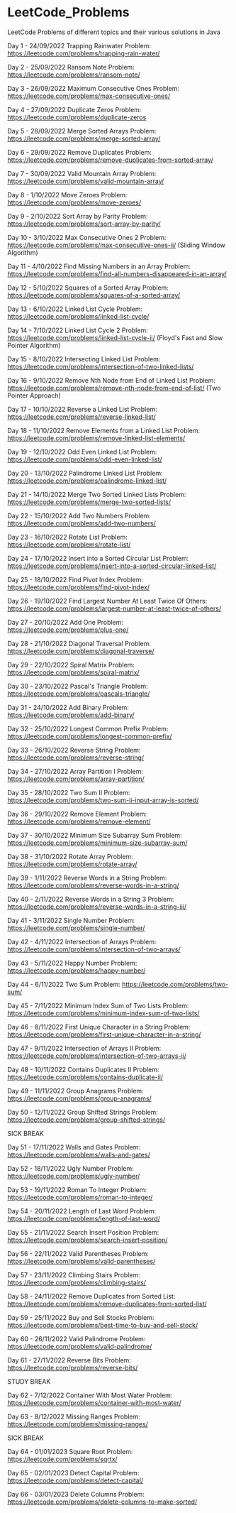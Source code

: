 # LeetCode_Problems
 LeetCode Problems of different topics and their various solutions in Java

Day 1 - 24/09/2022
Trapping Rainwater Problem: https://leetcode.com/problems/trapping-rain-water/

Day 2 - 25/09/2022
Ransom Note Problem: https://leetcode.com/problems/ransom-note/

Day 3 - 26/09/2022
Maximum Consecutive Ones Problem: https://leetcode.com/problems/max-consecutive-ones/

Day 4 - 27/09/2022
Duplicate Zeros Problem: https://leetcode.com/problems/duplicate-zeros

Day 5 - 28/09/2022
Merge Sorted Arrays Problem: https://leetcode.com/problems/merge-sorted-array/

Day 6 - 29/09/2022
Remove Duplicates Problem: https://leetcode.com/problems/remove-duplicates-from-sorted-array/

Day 7 - 30/09/2022
Valid Mountain Array Problem: https://leetcode.com/problems/valid-mountain-array/ 

Day 8 - 1/10/2022
Move Zeroes Problem: https://leetcode.com/problems/move-zeroes/

Day 9 - 2/10/2022
Sort Array by Parity Problem: https://leetcode.com/problems/sort-array-by-parity/

Day 10 - 3/10/2022
Max Consecutive Ones 2 Problem: https://leetcode.com/problems/max-consecutive-ones-ii/  (Sliding Window Algorithm)

Day 11 - 4/10/2022
Find Missing Numbers in an Array Problem: https://leetcode.com/problems/find-all-numbers-disappeared-in-an-array/

Day 12 - 5/10/2022
Squares of a Sorted Array Problem: https://leetcode.com/problems/squares-of-a-sorted-array/

Day 13 - 6/10/2022
Linked List Cycle Problem: https://leetcode.com/problems/linked-list-cycle/

Day 14 - 7/10/2022
Linked List Cycle 2 Problem: https://leetcode.com/problems/linked-list-cycle-ii/ (Floyd's Fast and Slow Pointer Algorithm)

Day 15 - 8/10/2022
Intersecting Linked List Problem: https://leetcode.com/problems/intersection-of-two-linked-lists/

Day 16 - 9/10/2022
Remove Nth Node from End of Linked List Problem: https://leetcode.com/problems/remove-nth-node-from-end-of-list/ (Two Pointer Approach)

Day 17 - 10/10/2022
Reverse a Linked List Problem: https://leetcode.com/problems/reverse-linked-list/

Day 18 - 11/10/2022
Remove Elements from a Linked List Problem: https://leetcode.com/problems/remove-linked-list-elements/

Day 19 - 12/10/2022
Odd Even Linked List Problem: https://leetcode.com/problems/odd-even-linked-list/

Day 20 - 13/10/2022
Palindrome Linked List Problem: https://leetcode.com/problems/palindrome-linked-list/

Day 21 - 14/10/2022
Merge Two Sorted Linked Lists Problem: https://leetcode.com/problems/merge-two-sorted-lists/

Day 22 - 15/10/2022
Add Two Numbers Problem: https://leetcode.com/problems/add-two-numbers/

Day 23 - 16/10/2022
Rotate List Problem: https://leetcode.com/problems/rotate-list/

Day 24 - 17/10/2022
Insert into a Sorted Circular List Problem: https://leetcode.com/problems/insert-into-a-sorted-circular-linked-list/

Day 25 - 18/10/2022
Find Pivot Index Problem: https://leetcode.com/problems/find-pivot-index/

Day 26 - 19/10/2022
Find Largest Number At Least Twice Of Others: https://leetcode.com/problems/largest-number-at-least-twice-of-others/

Day 27 - 20/10/2022
Add One Problem: https://leetcode.com/problems/plus-one/

Day 28 - 21/10/2022
Diagonal Traversal Problem: https://leetcode.com/problems/diagonal-traverse/

Day 29 - 22/10/2022
Spiral Matrix Problem: https://leetcode.com/problems/spiral-matrix/

Day 30 - 23/10/2022
Pascal's Triangle Problem: https://leetcode.com/problems/pascals-triangle/

Day 31 - 24/10/2022
Add Binary Problem: https://leetcode.com/problems/add-binary/

Day 32 - 25/10/2022
Longest Common Prefix Problem: https://leetcode.com/problems/longest-common-prefix/

Day 33 - 26/10/2022
Reverse String Problem: https://leetcode.com/problems/reverse-string/

Day 34 - 27/10/2022
Array Partition I Problem: https://leetcode.com/problems/array-partition/

Day 35 - 28/10/2022
Two Sum II Problem: https://leetcode.com/problems/two-sum-ii-input-array-is-sorted/

Day 36 - 29/10/2022
Remove Element Problem: https://leetcode.com/problems/remove-element/

Day 37 - 30/10/2022
Minimum Size Subarray Sum Problem: https://leetcode.com/problems/minimum-size-subarray-sum/

Day 38 - 31/10/2022
Rotate Array Problem: https://leetcode.com/problems/rotate-array/

Day 39 - 1/11/2022
Reverse Words in a String Problem: https://leetcode.com/problems/reverse-words-in-a-string/

Day 40 - 2/11/2022
Reverse Words in a String 3 Problem: https://leetcode.com/problems/reverse-words-in-a-string-iii/

Day 41 - 3/11/2022
Single Number Problem: https://leetcode.com/problems/single-number/

Day 42 - 4/11/2022
Intersection of Arrays Problem: https://leetcode.com/problems/intersection-of-two-arrays/

Day 43 - 5/11/2022
Happy Number Problem: https://leetcode.com/problems/happy-number/

Day 44 - 6/11/2022
Two Sum Problem: https://leetcode.com/problems/two-sum/

Day 45 - 7/11/2022
Minimum Index Sum of Two Lists Problem: https://leetcode.com/problems/minimum-index-sum-of-two-lists/

Day 46 - 8/11/2022
First Unique Character in a String Problem: https://leetcode.com/problems/first-unique-character-in-a-string/

Day 47 - 9/11/2022
Intersection of Arrays II Problem: https://leetcode.com/problems/intersection-of-two-arrays-ii/

Day 48 - 10/11/2022
Contains Duplicates II Problem: https://leetcode.com/problems/contains-duplicate-ii/

Day 49 - 11/11/2022
Group Anagrams Problem: https://leetcode.com/problems/group-anagrams/

Day 50 - 12/11/2022
Group Shifted Strings Problem: https://leetcode.com/problems/group-shifted-strings/

SICK BREAK

Day 51 - 17/11/2022
Walls and Gates Problem: https://leetcode.com/problems/walls-and-gates/

Day 52 - 18/11/2022
Ugly Number Problem: https://leetcode.com/problems/ugly-number/

Day 53 - 19/11/2022
Roman To Integer Problem: https://leetcode.com/problems/roman-to-integer/

Day 54 - 20/11/2022
Length of Last Word Problem: https://leetcode.com/problems/length-of-last-word/

Day 55 - 21/11/2022
Search Insert Position Problem: https://leetcode.com/problems/search-insert-position/

Day 56 - 22/11/2022
Valid Parentheses Problem: https://leetcode.com/problems/valid-parentheses/

Day 57 - 23/11/2022
Climbing Stairs Problem: https://leetcode.com/problems/climbing-stairs/

Day 58 - 24/11/2022
Remove Duplicates from Sorted List: https://leetcode.com/problems/remove-duplicates-from-sorted-list/

Day 59 - 25/11/2022
Buy and Sell Stocks Problem: https://leetcode.com/problems/best-time-to-buy-and-sell-stock/

Day 60 - 26/11/2022
Valid Palindrome Problem: https://leetcode.com/problems/valid-palindrome/

Day 61 - 27/11/2022
Reverse Bits Problem: https://leetcode.com/problems/reverse-bits/

STUDY BREAK

Day 62 - 7/12/2022
Container With Most Water Problem: https://leetcode.com/problems/container-with-most-water/

Day 63 - 8/12/2022
Missing Ranges Problem: https://leetcode.com/problems/missing-ranges/

SICK BREAK

Day 64 - 01/01/2023
Square Root Problem: https://leetcode.com/problems/sqrtx/

Day 65 - 02/01/2023
Detect Capital Problem: https://leetcode.com/problems/detect-capital/

Day 66 - 03/01/2023
Delete Columns Problem: https://leetcode.com/problems/delete-columns-to-make-sorted/